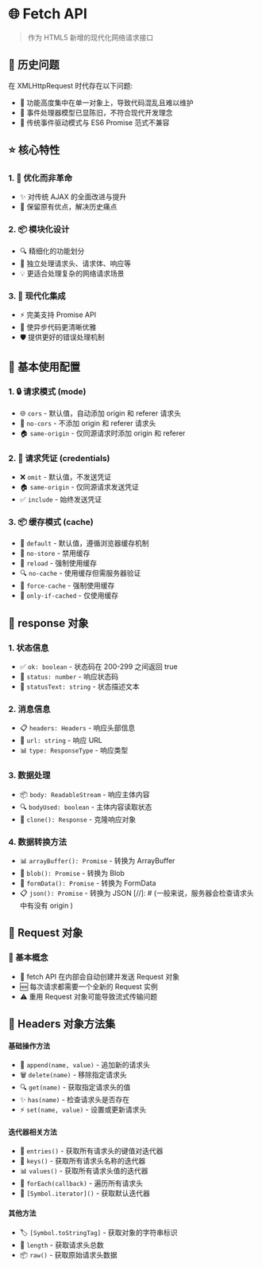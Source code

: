 # 🌐 Fetch API

> 作为 HTML5 新增的现代化网络请求接口

## 📜 历史问题

在 XMLHttpRequest 时代存在以下问题:

- 🔸 功能高度集中在单一对象上，导致代码混乱且难以维护
- 🔸 事件处理器模型已显陈旧，不符合现代开发理念
- 🔸 传统事件驱动模式与 ES6 Promise 范式不兼容

## ⭐ 核心特性

### 1. 🔄 优化而非革命

- ✨ 对传统 AJAX 的全面改进与提升
- 🎯 保留原有优点，解决历史痛点

### 2. 📦 模块化设计

- 🔍 精细化的功能划分
- 🎨 独立处理请求头、请求体、响应等
- 💡 更适合处理复杂的网络请求场景

### 3. 🚀 现代化集成

- ⚡ 完美支持 Promise API
- 📝 使异步代码更清晰优雅
- 🛡️ 提供更好的错误处理机制

## 🌟 基本使用配置

### 1. 🔒 请求模式 (mode)

- 🌐 `cors` - 默认值，自动添加 origin 和 referer 请求头
- 🚫 `no-cors` - 不添加 origin 和 referer 请求头
- 🏠 `same-origin` - 仅同源请求时添加 origin 和 referer

### 2. 🔑 请求凭证 (credentials)

- ❌ `omit` - 默认值，不发送凭证
- 🏠 `same-origin` - 仅同源请求发送凭证
- ✅ `include` - 始终发送凭证

### 3. 📦 缓存模式 (cache)

- 🔄 `default` - 默认值，遵循浏览器缓存机制
- 🚫 `no-store` - 禁用缓存
- 🔄 `reload` - 强制使用缓存
- 🔍 `no-cache` - 使用缓存但需服务器验证
- 💾 `force-cache` - 强制使用缓存
- 📌 `only-if-cached` - 仅使用缓存

## 📡 response 对象

### 1. 状态信息

- ✅ `ok: boolean` - 状态码在 200-299 之间返回 true
- 🔢 `status: number` - 响应状态码
- 📝 `statusText: string` - 状态描述文本

### 2. 消息信息

- 📋 `headers: Headers` - 响应头部信息
- 🔗 `url: string` - 响应 URL
- 📊 `type: ResponseType` - 响应类型

### 3. 数据处理

- 📦 `body: ReadableStream` - 响应主体内容
- 🔍 `bodyUsed: boolean` - 主体内容读取状态
- 🔄 `clone(): Response` - 克隆响应对象

### 4. 数据转换方法

- 📊 `arrayBuffer(): Promise` - 转换为 ArrayBuffer
- 📁 `blob(): Promise` - 转换为 Blob
- 📝 `formData(): Promise` - 转换为 FormData
- 📋 `json(): Promise` - 转换为 JSON
  [//]: # (一般来说，服务器会检查请求头中有没有 origin )

## 📡 Request 对象

### 🎯 基本概念

- 🔄 fetch API 在内部会自动创建并发送 Request 对象
- 🆕 每次请求都需要一个全新的 Request 实例
- ⚠️ 重用 Request 对象可能导致流式传输问题

## 🔧 Headers 对象方法集

#### 基础操作方法

- 📝 `append(name, value)` - 追加新的请求头
- 🗑️ `delete(name)` - 移除指定请求头
- 🔍 `get(name)` - 获取指定请求头的值
- ✨ `has(name)` - 检查请求头是否存在
- ⚡ `set(name, value)` - 设置或更新请求头

#### 迭代器相关方法

- 🔄 `entries()` - 获取所有请求头的键值对迭代器
- 🔑 `keys()` - 获取所有请求头名称的迭代器
- 📊 `values()` - 获取所有请求头值的迭代器
- 🔁 `forEach(callback)` - 遍历所有请求头
- 🎯 `[Symbol.iterator]()` - 获取默认迭代器

#### 其他方法

- 🏷️ `[Symbol.toStringTag]` - 获取对象的字符串标识
- 📏 `length` - 获取请求头总数
- 📦 `raw()` - 获取原始请求头数据
